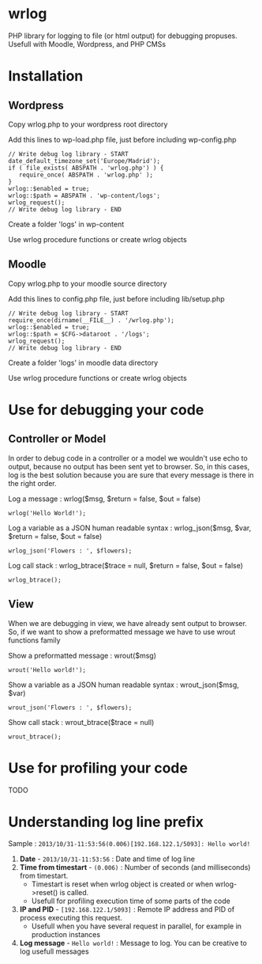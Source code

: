 wrlog
=====

PHP library for logging to file (or html output) for debugging propuses. Usefull with Moodle, Wordpress, and PHP CMSs

Installation
============

Wordpress
---------

Copy wrlog.php to your wordpress root directory

Add this lines to wp-load.php file, just before including wp-config.php

	// Write debug log library - START
    date_default_timezone_set('Europe/Madrid');
    if ( file_exists( ABSPATH . 'wrlog.php') ) {
       require_once( ABSPATH . 'wrlog.php' );
    }
    wrlog::$enabled = true;
    wrlog::$path = ABSPATH . 'wp-content/logs';
    wrlog_request();
    // Write debug log library - END

Create a folder 'logs' in wp-content

Use wrlog procedure functions or create wrlog objects


Moodle
------

Copy wrlog.php to your moodle source directory

Add this lines to config.php file, just before including lib/setup.php

    // Write debug log library - START
    require_once(dirname(__FILE__) . '/wrlog.php');
    wrlog::$enabled = true;
    wrlog::$path = $CFG->dataroot . '/logs';
    wrlog_request();
    // Write debug log library - END

Create a folder 'logs' in moodle data directory

Use wrlog procedure functions or create wrlog objects



Use for debugging your code
===========================

Controller or Model
-------------------

In order to debug code in a controller or a model we wouldn't use echo to output, because no output has been sent yet to browser.
So, in this cases, log is the best solution because you are sure that every message is there in the right order.

Log a message : wrlog($msg, $return = false, $out = false)

    wrlog('Hello World!');

Log a variable as a JSON human readable syntax : wrlog_json($msg, $var, $return = false, $out = false)

    wrlog_json('Flowers : ', $flowers);

Log call stack : wrlog_btrace($trace = null, $return = false, $out = false)

    wrlog_btrace();

View
----

When we are debugging in view, we have already sent output to browser.
So, if we want to show a preformatted message we have to use wrout functions family

Show a preformatted message : wrout($msg)

    wrout('Hello world!');

Show a variable as a JSON human readable syntax : wrout_json($msg, $var)

    wrout_json('Flowers : ', $flowers);

Show call stack : wrout_btrace($trace = null)

    wrout_btrace();



Use for profiling your code
===========================

TODO


Understanding log line prefix
=============================

Sample : `2013/10/31-11:53:56(0.006)[192.168.122.1/5093]: Hello world!`

1.  **Date** - `2013/10/31-11:53:56` : Date and time of log line
2.  **Time from timestart** - `(0.006)` : Number of seconds (and milliseconds) from timestart.
	* Timestart is reset when wrlog object is created or when wrlog->reset() is called.
    * Usefull for profiling execution time of some parts of the code
3.  **IP and PID** - `[192.168.122.1/5093]` : Remote IP address and PID of process executing this request.
    * Usefull when you have several request in parallel, for example in production instances
4.  **Log message** - `Hello world!` : Message to log. You can be creative to log usefull messages

